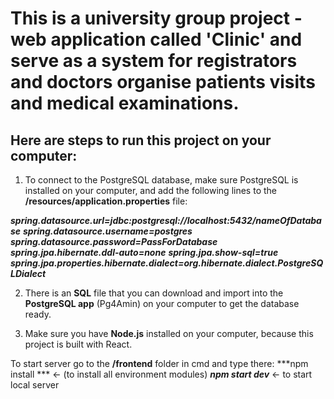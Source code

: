 # This is a university group project - web application called 'Clinic' and serve as a system for registrators and doctors organise patients visits and medical examinations.

## Here are steps to run this project on your computer:
1. To connect to the PostgreSQL database, make sure PostgreSQL is installed on your computer, and add the following lines to the **/resources/application.properties** file:

***spring.datasource.url=jdbc:postgresql://localhost:5432/nameOfDatabase***
***spring.datasource.username=postgres***
***spring.datasource.password=PassForDatabase***
***spring.jpa.hibernate.ddl-auto=none***
***spring.jpa.show-sql=true***
***spring.jpa.properties.hibernate.dialect=org.hibernate.dialect.PostgreSQLDialect***

2. There is an **SQL** file that you can download and import into the **PostgreSQL app** (Pg4Amin) on your computer to get the database ready.

3. Make sure you have **Node.js** installed on your computer, because this project is built with React.

To start server go to the **/frontend** folder in cmd and type there:
***npm install *** <- (to install all environment modules)
***npm start dev*** <- to start local server

